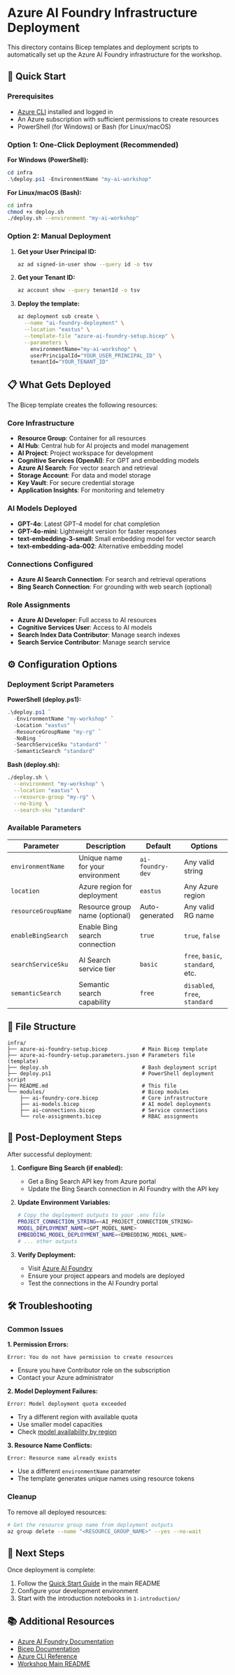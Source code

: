 # Azure AI Foundry Infrastructure Deployment

This directory contains Bicep templates and deployment scripts to automatically set up the Azure AI Foundry infrastructure for the workshop.

## 🚀 Quick Start

### Prerequisites

- [Azure CLI](https://docs.microsoft.com/en-us/cli/azure/install-azure-cli) installed and logged in
- An Azure subscription with sufficient permissions to create resources
- PowerShell (for Windows) or Bash (for Linux/macOS)

### Option 1: One-Click Deployment (Recommended)

**For Windows (PowerShell):**
```powershell
cd infra
.\deploy.ps1 -EnvironmentName "my-ai-workshop"
```

**For Linux/macOS (Bash):**
```bash
cd infra
chmod +x deploy.sh
./deploy.sh --environment "my-ai-workshop"
```

### Option 2: Manual Deployment

1. **Get your User Principal ID:**
   ```bash
   az ad signed-in-user show --query id -o tsv
   ```

2. **Get your Tenant ID:**
   ```bash
   az account show --query tenantId -o tsv
   ```

3. **Deploy the template:**
   ```bash
   az deployment sub create \
     --name "ai-foundry-deployment" \
     --location "eastus" \
     --template-file "azure-ai-foundry-setup.bicep" \
     --parameters \
       environmentName="my-ai-workshop" \
       userPrincipalId="YOUR_USER_PRINCIPAL_ID" \
       tenantId="YOUR_TENANT_ID"
   ```

## 📋 What Gets Deployed

The Bicep template creates the following resources:

### Core Infrastructure
- **Resource Group**: Container for all resources
- **AI Hub**: Central hub for AI projects and model management
- **AI Project**: Project workspace for development
- **Cognitive Services (OpenAI)**: For GPT and embedding models
- **Azure AI Search**: For vector search and retrieval
- **Storage Account**: For data and model storage
- **Key Vault**: For secure credential storage
- **Application Insights**: For monitoring and telemetry

### AI Models Deployed
- **GPT-4o**: Latest GPT-4 model for chat completion
- **GPT-4o-mini**: Lightweight version for faster responses
- **text-embedding-3-small**: Small embedding model for vector search
- **text-embedding-ada-002**: Alternative embedding model

### Connections Configured
- **Azure AI Search Connection**: For search and retrieval operations
- **Bing Search Connection**: For grounding with web search (optional)

### Role Assignments
- **Azure AI Developer**: Full access to AI resources
- **Cognitive Services User**: Access to AI models
- **Search Index Data Contributor**: Manage search indexes
- **Search Service Contributor**: Manage search service

## ⚙️ Configuration Options

### Deployment Script Parameters

**PowerShell (deploy.ps1):**
```powershell
.\deploy.ps1 `
  -EnvironmentName "my-workshop" `
  -Location "eastus" `
  -ResourceGroupName "my-rg" `
  -NoBing `
  -SearchServiceSku "standard" `
  -SemanticSearch "standard"
```

**Bash (deploy.sh):**
```bash
./deploy.sh \
  --environment "my-workshop" \
  --location "eastus" \
  --resource-group "my-rg" \
  --no-bing \
  --search-sku "standard"
```

### Available Parameters

| Parameter | Description | Default | Options |
|-----------|-------------|---------|---------|
| `environmentName` | Unique name for your environment | `ai-foundry-dev` | Any valid string |
| `location` | Azure region for deployment | `eastus` | Any Azure region |
| `resourceGroupName` | Resource group name (optional) | Auto-generated | Any valid RG name |
| `enableBingSearch` | Enable Bing search connection | `true` | `true`, `false` |
| `searchServiceSku` | AI Search service tier | `basic` | `free`, `basic`, `standard`, etc. |
| `semanticSearch` | Semantic search capability | `free` | `disabled`, `free`, `standard` |

## 📁 File Structure

```
infra/
├── azure-ai-foundry-setup.bicep           # Main Bicep template
├── azure-ai-foundry-setup.parameters.json # Parameters file (template)
├── deploy.sh                              # Bash deployment script
├── deploy.ps1                             # PowerShell deployment script
├── README.md                              # This file
└── modules/                               # Bicep modules
    ├── ai-foundry-core.bicep              # Core infrastructure
    ├── ai-models.bicep                    # AI model deployments
    ├── ai-connections.bicep               # Service connections
    └── role-assignments.bicep             # RBAC assignments
```

## 🔧 Post-Deployment Steps

After successful deployment:

1. **Configure Bing Search (if enabled):**
   - Get a Bing Search API key from Azure portal
   - Update the Bing Search connection in AI Foundry with the API key

2. **Update Environment Variables:**
   ```bash
   # Copy the deployment outputs to your .env file
   PROJECT_CONNECTION_STRING=<AI_PROJECT_CONNECTION_STRING>
   MODEL_DEPLOYMENT_NAME=<GPT_MODEL_NAME>
   EMBEDDING_MODEL_DEPLOYMENT_NAME=<EMBEDDING_MODEL_NAME>
   # ... other outputs
   ```

3. **Verify Deployment:**
   - Visit [Azure AI Foundry](https://ai.azure.com)
   - Ensure your project appears and models are deployed
   - Test the connections in the AI Foundry portal

## 🛠️ Troubleshooting

### Common Issues

**1. Permission Errors:**
```
Error: You do not have permission to create resources
```
- Ensure you have Contributor role on the subscription
- Contact your Azure administrator

**2. Model Deployment Failures:**
```
Error: Model deployment quota exceeded
```
- Try a different region with available quota
- Use smaller model capacities
- Check [model availability by region](https://learn.microsoft.com/en-us/azure/ai-services/openai/concepts/models#model-summary-table-and-region-availability)

**3. Resource Name Conflicts:**
```
Error: Resource name already exists
```
- Use a different `environmentName` parameter
- The template generates unique names using resource tokens

### Cleanup

To remove all deployed resources:

```bash
# Get the resource group name from deployment outputs
az group delete --name "<RESOURCE_GROUP_NAME>" --yes --no-wait
```

## 🔗 Next Steps

Once deployment is complete:

1. Follow the [Quick Start Guide](../README.md#-quick-start) in the main README
2. Configure your development environment
3. Start with the introduction notebooks in `1-introduction/`

## 📚 Additional Resources

- [Azure AI Foundry Documentation](https://learn.microsoft.com/en-us/azure/ai-studio/)
- [Bicep Documentation](https://learn.microsoft.com/en-us/azure/azure-resource-manager/bicep/)
- [Azure CLI Reference](https://learn.microsoft.com/en-us/cli/azure/)
- [Workshop Main README](../README.md)
